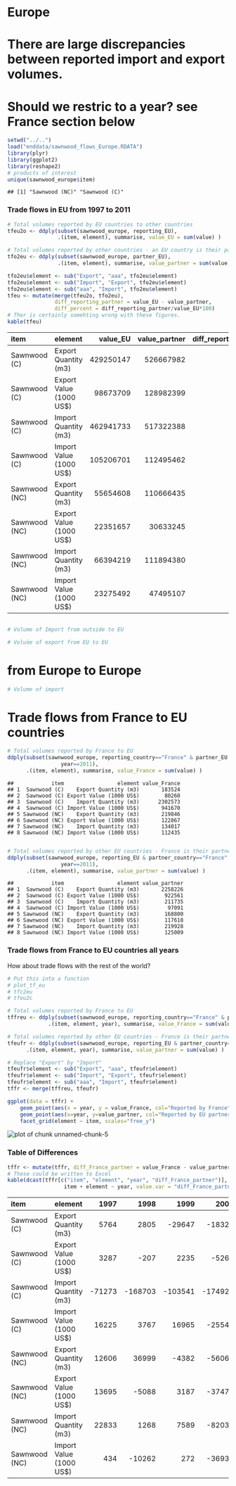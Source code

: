 Europe
========================================================

# There are large discrepancies between reported import and export volumes.
# Should we restric to a year? see France section below


```r
setwd("../..")
load("enddata/sawnwood_flows_Europe.RDATA")
library(plyr)
library(ggplot2)
library(reshape2)
# products of interest
unique(sawnwood_europe$item)
```

```
## [1] "Sawnwood (NC)" "Sawnwood (C)"
```



### Trade flows in EU from 1997 to 2011

```r
# Total volumes reported by EU countries to other countries
tfeu2o <- ddply(subset(sawnwood_europe, reporting_EU),
                .(item, element), summarise, value_EU = sum(value) )

# Total volumes reported by other countries - an EU country is their partner
tfo2eu <- ddply(subset(sawnwood_europe, partner_EU),
                .(item, element), summarise, value_partner = sum(value) )

tfo2eu$element <- sub("Export", "aaa", tfo2eu$element)
tfo2eu$element <- sub("Import", "Export", tfo2eu$element)
tfo2eu$element <- sub("aaa", "Import", tfo2eu$element)
tfeu <- mutate(merge(tfeu2o, tfo2eu), 
               diff_reporting_partner = value_EU - value_partner,
               diff_percent = diff_reporting_partner/value_EU*100) 
# Ther is certainly somehting wrong with these figures.
kable(tfeu)
```



|item          |element                 |  value_EU| value_partner| diff_reporting_partner| diff_percent|
|:-------------|:-----------------------|---------:|-------------:|----------------------:|------------:|
|Sawnwood (C)  |Export Quantity (m3)    | 429250147|     526667982|              -97417835|      -22.695|
|Sawnwood (C)  |Export Value (1000 US$) |  98673709|     128982399|              -30308690|      -30.716|
|Sawnwood (C)  |Import Quantity (m3)    | 462941733|     517322388|              -54380655|      -11.747|
|Sawnwood (C)  |Import Value (1000 US$) | 105206701|     112495462|               -7288761|       -6.928|
|Sawnwood (NC) |Export Quantity (m3)    |  55654608|     110666435|              -55011827|      -98.845|
|Sawnwood (NC) |Export Value (1000 US$) |  22351657|      30633245|               -8281588|      -37.051|
|Sawnwood (NC) |Import Quantity (m3)    |  66394219|     111894380|              -45500161|      -68.530|
|Sawnwood (NC) |Import Value (1000 US$) |  23275492|      47495107|              -24219615|     -104.056|

```r

# Volume of Import from outside to EU

# Voluöe of export from EU to EU
```



# from Europe to Europe

```r
# Volume of import 

```


# Trade flows from France to EU countries

```r
# Total volumes reported by France to EU 
ddply(subset(sawnwood_europe, reporting_country=="France" & partner_EU &
                 year==2011),
      .(item, element), summarise, value_France = sum(value) )
```

```
##            item                 element value_France
## 1  Sawnwood (C)    Export Quantity (m3)       183524
## 2  Sawnwood (C) Export Value (1000 US$)        80260
## 3  Sawnwood (C)    Import Quantity (m3)      2302573
## 4  Sawnwood (C) Import Value (1000 US$)       941670
## 5 Sawnwood (NC)    Export Quantity (m3)       219846
## 6 Sawnwood (NC) Export Value (1000 US$)       122867
## 7 Sawnwood (NC)    Import Quantity (m3)       134017
## 8 Sawnwood (NC) Import Value (1000 US$)       112435
```

```r

# Total volumes reported by other EU countries - France is their partner
ddply(subset(sawnwood_europe, reporting_EU & partner_country=="France" & 
                 year==2011),
      .(item, element), summarise, value_partner = sum(value) )
```

```
##            item                 element value_partner
## 1  Sawnwood (C)    Export Quantity (m3)       2258226
## 2  Sawnwood (C) Export Value (1000 US$)        922561
## 3  Sawnwood (C)    Import Quantity (m3)        211735
## 4  Sawnwood (C) Import Value (1000 US$)         97091
## 5 Sawnwood (NC)    Export Quantity (m3)        168800
## 6 Sawnwood (NC) Export Value (1000 US$)        117618
## 7 Sawnwood (NC)    Import Quantity (m3)        219928
## 8 Sawnwood (NC) Import Value (1000 US$)        125009
```


### Trade flows from France to EU countries all years
How about trade flows with the rest of the world?

```r
# Put this into a function
# plot_tf_eu
# tfc2eu 
# tfeu2c

# Total volumes reported by France to EU 
tffreu <- ddply(subset(sawnwood_europe, reporting_country=="France" & partner_EU),
             .(item, element, year), summarise, value_France = sum(value) )

# Total volumes reported by other EU countries - France is their partner
tfeufr <- ddply(subset(sawnwood_europe, reporting_EU & partner_country=="France"),
      .(item, element, year), summarise, value_partner = sum(value) )

# Replace "Export" by "Import"
tfeufr$element <- sub("Export", "aaa", tfeufr$element)
tfeufr$element <- sub("Import", "Export", tfeufr$element)
tfeufr$element <- sub("aaa", "Import", tfeufr$element)
tffr <- merge(tffreu, tfeufr)

ggplot(data = tffr) +
    geom_point(aes(x = year, y = value_France, col="Reported by France")) + 
    geom_point(aes(x=year, y=value_partner, col="Reported by EU partners")) +
    facet_grid(element ~ item, scales="free_y")
```

![plot of chunk unnamed-chunk-5](figure/unnamed-chunk-5.png) 


### Table of Differences 

```r
tffr <- mutate(tffr, diff_France_partner = value_France - value_partner)
# These could be written to Excel
kable(dcast(tffr[c("item", "element", "year", "diff_France_partner")],
                  item + element ~ year, value.var = "diff_France_partner"))
```



|item          |element                 |   1997|    1998|    1999|    2000|    2001|    2002|    2003|   2004|   2005|   2006|   2007|    2008|   2009|   2010|   2011|
|:-------------|:-----------------------|------:|-------:|-------:|-------:|-------:|-------:|-------:|------:|------:|------:|------:|-------:|------:|------:|------:|
|Sawnwood (C)  |Export Quantity (m3)    |   5764|    2805|  -29647|  -18325|  -14536|   58205|   70590|  75728| 101197|      0|   4866|    2897| -13846|  -6553| -28211|
|Sawnwood (C)  |Export Value (1000 US$) |   3287|    -207|    2235|   -5268|     456|    8434|   23076|  28510|  22636|      0|   1759|    1036|   1304|  -3150| -16831|
|Sawnwood (C)  |Import Quantity (m3)    | -71273| -168703| -103541| -174920| -165139| -275975| -896398| -99849| -85622|      0| 323441| -109947|  -1606|  34879|  44347|
|Sawnwood (C)  |Import Value (1000 US$) |  16225|    3767|   16965|  -25547|   49847|   -7065| -200199| -24317|  -7242|      0| -52968|  -39454|   9508|  16365|  19109|
|Sawnwood (NC) |Export Quantity (m3)    |  12606|   36999|   -4382|  -56068|    3745|  106915| -238190|      0|    -79|      0|   4403|   -7059|   2788|   1217|    -82|
|Sawnwood (NC) |Export Value (1000 US$) |  13695|   -5088|    3187|  -37478|  -15181|   17263| -117030|      0|    -23|      0|   3172|   -9444|    808|    906|  -2142|
|Sawnwood (NC) |Import Quantity (m3)    |  22833|    1268|    7589|  -82037|  -45516|  -38727|  -50683| -95142| -64606| -33055| -26370|  -66359| -66711| -41339| -34783|
|Sawnwood (NC) |Import Value (1000 US$) |    434|  -10262|     272|  -36933|  -11998|  -23213|  -28599| -31307| -35223|  -1015|   1421|  -41557|  -7190|  -7498|  -5183|

